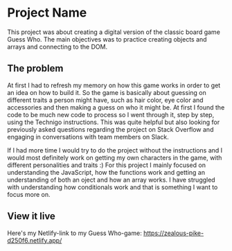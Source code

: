 # Project Name

This project was about creating a digital version of the classic board game Guess Who. The main objectives was to practice creating objects and arrays and connecting to the DOM. 

## The problem

At first I had to refresh my memory on how this game works in order to get an idea on how to build it. So the game is basically about guessing on different traits a person might have, such as hair color, eye color and accessories and then making a guess on who it might be. At first I found the code to be much new code to process so I went through it, step by step, using the Technigo instructions. This was quite helpful but also looking for previously asked questions regarding the project on Stack Overflow and engaging in conversations with team members on Slack. 

If I had more time I would try to do the project without the instructions and I would most definitely work on getting my own characters in the game, with different personalities and traits :) For this project I mainly focused on understanding the JavaScript, how the functions work and getting an understanding of both an oject and how an array works. I have struggled with understanding how conditionals work and that is something I want to focus more on. 

## View it live

Here's my Netlify-link to my Guess Who-game: https://zealous-pike-d250f6.netlify.app/ 
